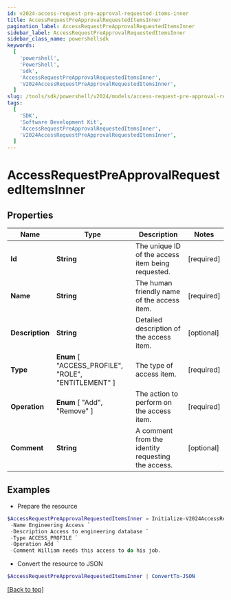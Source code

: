 ```yaml
---
id: v2024-access-request-pre-approval-requested-items-inner
title: AccessRequestPreApprovalRequestedItemsInner
pagination_label: AccessRequestPreApprovalRequestedItemsInner
sidebar_label: AccessRequestPreApprovalRequestedItemsInner
sidebar_class_name: powershellsdk
keywords:
  [
    'powershell',
    'PowerShell',
    'sdk',
    'AccessRequestPreApprovalRequestedItemsInner',
    'V2024AccessRequestPreApprovalRequestedItemsInner',
  ]
slug: /tools/sdk/powershell/v2024/models/access-request-pre-approval-requested-items-inner
tags:
  [
    'SDK',
    'Software Development Kit',
    'AccessRequestPreApprovalRequestedItemsInner',
    'V2024AccessRequestPreApprovalRequestedItemsInner',
  ]
---
```


# AccessRequestPreApprovalRequestedItemsInner

## Properties

| Name | Type | Description | Notes |
| --- | --- | --- | --- |
| **Id** | **String** | The unique ID of the access item being requested. | [required] |
| **Name** | **String** | The human friendly name of the access item. | [required] |
| **Description** | **String** | Detailed description of the access item. | [optional] |
| **Type** | **Enum** [ "ACCESS_PROFILE", "ROLE", "ENTITLEMENT" ] | The type of access item. | [required] |
| **Operation** | **Enum** [ "Add", "Remove" ] | The action to perform on the access item. | [required] |
| **Comment** | **String** | A comment from the identity requesting the access. | [optional] |

## Examples

- Prepare the resource

```powershell
$AccessRequestPreApprovalRequestedItemsInner = Initialize-V2024AccessRequestPreApprovalRequestedItemsInner  -Id 2c91808b6ef1d43e016efba0ce470904 `
 -Name Engineering Access `
 -Description Access to engineering database `
 -Type ACCESS_PROFILE `
 -Operation Add `
 -Comment William needs this access to do his job.
```

- Convert the resource to JSON

```powershell
$AccessRequestPreApprovalRequestedItemsInner | ConvertTo-JSON
```

[[Back to top]](#)
